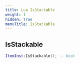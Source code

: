 ```yaml
---
title: Lua IsStackable
weight: 1
hidden: true
menuTitle: IsStackable
---
```

## IsStackable
```lua
ItemInst:IsStackable(); -- bool
```